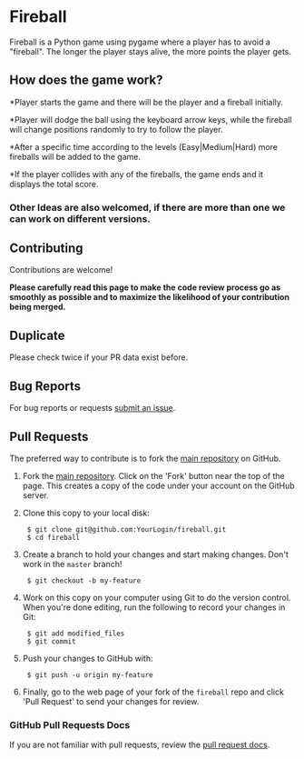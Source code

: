# Fireball
Fireball is a Python game using pygame where a player has to avoid a "fireball". The longer the player stays alive, the more points the player gets.

## How does the game work?
 *Player starts the game and there will be the player and a fireball initially.  
 
 *Player will dodge the ball using the keyboard arrow keys, while the fireball will change positions randomly to try to follow the player.  

 *After a specific time according to the levels (Easy|Medium|Hard) more fireballs will be added to the game.  
 
 *If the player collides with any of the fireballs, the game ends and it displays the total score. 


### Other Ideas are also welcomed, if there are more than one we can work on different versions.

## Contributing

Contributions are welcome!

**Please carefully read this page to make the code review process go as smoothly as possible and to maximize the likelihood of your contribution being merged.**

## Duplicate 

Please check twice if your PR data exist before.

## Bug Reports

For bug reports or requests [submit an issue](https://github.com/bhansa/fireball/issues).

## Pull Requests

The preferred way to contribute is to fork the
[main repository](https://github.com/bhansa/fireball) on GitHub.

1. Fork the [main repository](https://github.com/bhansa/fireball).  Click on the 'Fork' button near the top of the page.  This creates a copy of the code under your account on the GitHub server.

2. Clone this copy to your local disk:

        $ git clone git@github.com:YourLogin/fireball.git
        $ cd fireball

3. Create a branch to hold your changes and start making changes. Don't work in the `master` branch!

        $ git checkout -b my-feature

4. Work on this copy on your computer using Git to do the version control. When you're done editing, run the following to record your changes in Git:

        $ git add modified_files
        $ git commit

5. Push your changes to GitHub with:

        $ git push -u origin my-feature

6. Finally, go to the web page of your fork of the `fireball` repo and click 'Pull Request' to send your changes for review.

### GitHub Pull Requests Docs

If you are not familiar with pull requests, review the [pull request docs](https://help.github.com/articles/using-pull-requests/).
